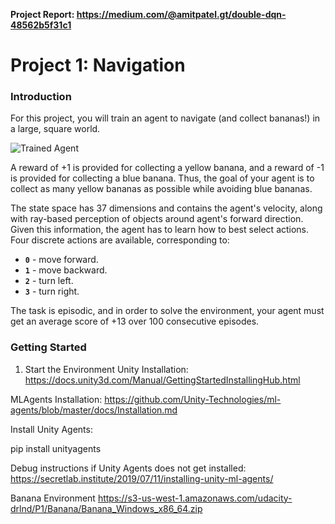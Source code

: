 **Project Report: https://medium.com/@amitpatel.gt/double-dqn-48562b5f31c1**


[//]: # (Image References)

[image1]: https://user-images.githubusercontent.com/10624937/42135619-d90f2f28-7d12-11e8-8823-82b970a54d7e.gif "Trained Agent"

# Project 1: Navigation

### Introduction

For this project, you will train an agent to navigate (and collect bananas!) in a large, square world.  

![Trained Agent][image1]

A reward of +1 is provided for collecting a yellow banana, and a reward of -1 is provided for collecting a blue banana.  Thus, the goal of your agent is to collect as many yellow bananas as possible while avoiding blue bananas.  

The state space has 37 dimensions and contains the agent's velocity, along with ray-based perception of objects around agent's forward direction.  Given this information, the agent has to learn how to best select actions.  Four discrete actions are available, corresponding to:
- **`0`** - move forward.
- **`1`** - move backward.
- **`2`** - turn left.
- **`3`** - turn right.

The task is episodic, and in order to solve the environment, your agent must get an average score of +13 over 100 consecutive episodes.

### Getting Started


1. Start the Environment
Unity Installation: https://docs.unity3d.com/Manual/GettingStartedInstallingHub.html

MLAgents Installation: https://github.com/Unity-Technologies/ml-agents/blob/master/docs/Installation.md

Install Unity Agents:

pip install unityagents

Debug instructions if Unity Agents does not get installed: https://secretlab.institute/2019/07/11/installing-unity-ml-agents/

Banana Environment https://s3-us-west-1.amazonaws.com/udacity-drlnd/P1/Banana/Banana_Windows_x86_64.zip